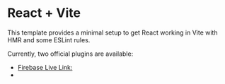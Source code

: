 # React + Vite

This template provides a minimal setup to get React working in Vite with HMR and some ESLint rules.

Currently, two official plugins are available:

- [Firebase Live Link: ](https://espresso-emporium-82acb.web.app/) 
- 
